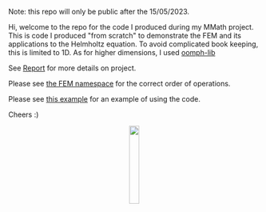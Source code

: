 Note: this repo will only be public after the 15/05/2023.

Hi, welcome to the repo for the code I produced during my MMath project. This is code I produced "from scratch" to demonstrate the FEM and its applications to the Helmholtz equation. To avoid complicated book keeping, this is limited to 1D. As for higher dimensions, I used [oomph-lib](https://github.com/oomph-lib/oomph-lib)

See [Report](Report.pdf) for more details on project.

Please see [the FEM namespace](FiniteElementMethod.h) for the correct order of operations.

Please see [this example](example.cpp) for an example of using the code.

Cheers :)
<div align="center">
 <img src="https://github.com/d-green1958/FEM-For-Helmholtz-Eqn/assets/120178639/aa9893a9-2826-4df4-89b3-e70c506d783c"  width="20%" height="20%">
</div>



 





